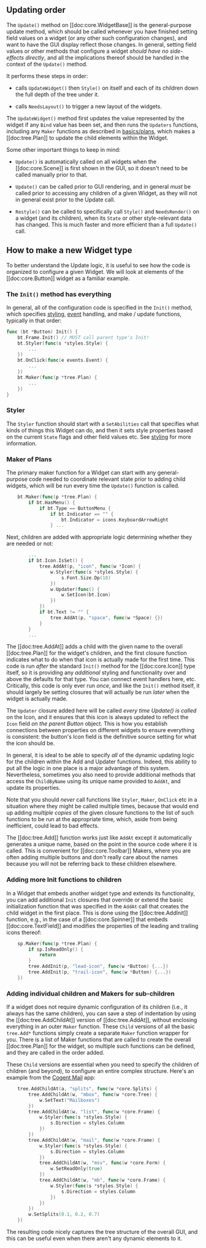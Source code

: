 ## Updating order

The `Update()` method on [[doc:core.WidgetBase]] is the general-purpose update method, which should be called whenever you have finished setting field values on a widget (or any other such configuration changes), and want to have the GUI display reflect those changes.  In general, setting field values or other methods that configure a widget _should have no side-effects directly_, and all the implications thereof should be handled in the context of the `Update()` method.

It performs these steps in order:

* calls `UpdateWidget()` then `Style()` on itself and each of its children down the full depth of the tree under it.

* calls `NeedsLayout()` to trigger a new layout of the widgets.

The `UpdateWidget()` method first updates the value represented by the widget if any `Bind` value has been set, and then runs the `Updaters` functions, including any `Maker` functions as described in [basics/plans](../basics/plans), which makes a [[doc:tree.Plan]] to update the child elements within the Widget.

Some other important things to keep in mind:

* `Update()` is automatically called on all widgets when the [[doc:core.Scene]] is first shown in the GUI, so it doesn't need to be called manually prior to that.

* `Update()` can be called prior to GUI rendering, and in general _must_ be called prior to accessing any children of a given Widget, as they will not in general exist prior to the Update call.

* `Restyle()` can be called to specifically call `Style()` and `NeedsRender()` on a widget (and its children), when its `State` or other style-relevant data has changed.  This is much faster and more efficient than a full `Update()` call.

## How to make a new Widget type

To better understand the Update logic, it is useful to see how the code is organized to configure a given Widget.  We will look at elements of the [[doc:core.Button]] widget as a familiar example.

### The `Init()` method has everything

In general, all of the configuration code is specified in the `Init()` method, which specifies [styling](styling), [event](events) handling, and make / update functions, typically in that order:

```go
func (bt *Button) Init() {
    bt.Frame.Init() // MUST call parent type's Init!
    bt.Styler(func(s *styles.Style) {
        ...
    })
    bt.OnClick(func(e events.Event) {
        ...
    })
    bt.Maker(func(p *tree.Plan) {
        ...
    })
}    
```

### Styler

The `Styler` function should start with a `SetAbilities` call that specifies what kinds of things this Widget can do, and then it sets style properties based on the current `State` flags and other field values etc.  See [styling](styling) for more information.

### Maker of Plans

The primary maker function for a Widget can start with any general-purpose code needed to coordinate relevant state prior to adding child widgets, which will be run every time the `Update()` function is called.

```go
    bt.Maker(func(p *tree.Plan) {
        if bt.HasMenu() {
            if bt.Type == ButtonMenu {
                if bt.Indicator == "" {
                    bt.Indicator = icons.KeyboardArrowRight
                } ...
```

Next, children are added with appropriate logic determining whether they are needed or not:

```go
        ...
        if bt.Icon.IsSet() {
            tree.AddAt(p, "icon", func(w *Icon) {
                w.Styler(func(s *styles.Style) {
                    s.Font.Size.Dp(18)
                })
                w.Updater(func() {
                    w.SetIcon(bt.Icon)
                })
            })
            if bt.Text != "" {
                tree.AddAt(p, "space", func(w *Space) {})
            }
        }
        ...
```

The [[doc:tree.AddAt]] adds a child with the given name to the overall [[doc:tree.Plan]] for the widget's children, and the first closure function indicates what to do when that icon is actually made for the first time.  This code is run _after_ the standard `Init()` method for the [[doc:core.Icon]] type itself, so it is providing any _additional_ styling and functionality over and above the defaults for that type.  You can connect event handlers here, etc.  Critically, this code is only ever run _once_, and like the `Init()` method itself, it should largely be setting closures that will actually be run _later_ when the widget is actually made.

The `Updater` closure added here will be called _every time Update() is called_ on the Icon, and it ensures that this icon is always updated to reflect the `Icon` field _on the parent Button_ object.  This is how you establish connections between properties on different widgets to ensure everything is consistent: the button's Icon field is the definitive source setting for what the icon should be.

In general, it is ideal to be able to specify _all_ of the dynamic updating logic for the children within the Add and Updater functions.  Indeed, this ability to put all the logic in one place is a major advantage of this system.  Nevertheless, sometimes you also need to provide additional methods that access the `ChildByName` using its unique name provided to `AddAt`, and update its properties.

Note that you should _never_ call functions like `Styler`, `Maker`, `OnClick` etc in a situation where they might be called multiple times, because that would end up adding _multiple copies_ of the given closure functions to the list of such functions to be run at the appropriate time, which, aside from being inefficient, could lead to bad effects.

The [[doc:tree.Add]] function works just like `AddAt` except it automatically generates a unique name, based on the point in the source code where it is called.  This is convenient for [[doc:core.Toolbar]] Makers, where you are often adding multiple buttons and don't really care about the names because you will not be referring back to these children elsewhere.

### Adding more Init functions to children

In a Widget that embeds another widget type and extends its functionality, you can add additional `Init` closures that override or extend the basic initialization function that was specified in the `AddAt` call that creates the child widget in the first place.  This is done using the [[doc:tree.AddInit]] function, e.g., in the case of a [[doc:core.Spinner]] that embeds [[doc:core.TextField]] and modifies the properties of the leading and trailing icons thereof:

```go
	sp.Maker(func(p *tree.Plan) {
		if sp.IsReadOnly() {
			return
		}
		tree.AddInit(p, "lead-icon", func(w *Button) {...})
		tree.AddInit(p, "trail-icon", func(w *Button) {...})
	})
```

### Adding individual children and Makers for sub-children

If a widget does not require dynamic configuration of its children (i.e., it always has the same children), you can save a step of indentation by using the [[doc:tree.AddChildAt]] version of [[doc:tree.AddAt]], without enclosing everything in an outer `Maker` function.  These `Child` versions of all the basic `tree.Add*` functions simply create a separate `Maker` function wrapper for you.  There is a list of Maker functions that are called to create the overall [[doc:tree.Plan]] for the widget, so multiple such functions can be defined, and they are called in the order added.

These `Child` versions are essential when you need to specify the children of children (and beyond), to configure an entire complex structure.  Here's an example from the [Cogent Mail](https://github.com/cogentcore/cogent/mail) app:

```go
	tree.AddChildAt(a, "splits", func(w *core.Splits) {
		tree.AddChildAt(w, "mbox", func(w *core.Tree) {
			w.SetText("Mailboxes")
		})
		tree.AddChildAt(w, "list", func(w *core.Frame) {
			w.Styler(func(s *styles.Style) {
				s.Direction = styles.Column
			})
		})
		tree.AddChildAt(w, "mail", func(w *core.Frame) {
			w.Styler(func(s *styles.Style) {
				s.Direction = styles.Column
			})
			tree.AddChildAt(w, "msv", func(w *core.Form) {
				w.SetReadOnly(true)
			})
			tree.AddChildAt(w, "mb", func(w *core.Frame) {
				w.Styler(func(s *styles.Style) {
					s.Direction = styles.Column
				})
			})
		})
		w.SetSplits(0.1, 0.2, 0.7)
	})
```

The resulting code nicely captures the tree structure of the overall GUI, and this can be useful even when there aren't any dynamic elements to it.



